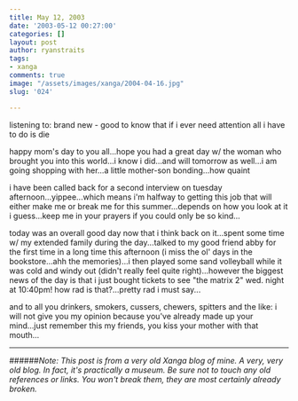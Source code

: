 ```yaml
---
title: May 12, 2003
date: '2003-05-12 00:27:00'
categories: []
layout: post
author: ryanstraits
tags:
- xanga
comments: true
image: "/assets/images/xanga/2004-04-16.jpg"
slug: '024'

---
```

listening to: brand new - good to know that if i ever need attention all i have to do is die

<!-- break -->

happy mom's day to you all...hope you had a great day w/ the woman who brought you into this world...i know i did...and will tomorrow as well...i am going shopping with her...a little mother-son bonding...how quaint

i have been called back for a second interview on tuesday afternoon...yippee...which means i'm halfway to getting this job that will either make me or break me for this summer...depends on how you look at it i guess...keep me in your prayers if you could only be so kind...

today was an overall good day now that i think back on it...spent some time w/ my extended family during the day...talked to my good friend abby for the first time in a long time this afternoon (i miss the ol' days in the bookstore...ahh the memories)...i then played some sand volleyball while it was cold and windy out (didn't really feel quite right)...however the biggest news of the day is that i just bought tickets to see "the matrix 2" wed. night at 10:40pm! how rad is that?...pretty rad i must say...

and to all you drinkers, smokers, cussers, chewers, spitters and the like: i will not give you my opinion because you've already made up your mind...just remember this my friends, you kiss your mother with that mouth...

---

######*Note: This post is from a very old Xanga blog of mine. A very, very old blog. In fact, it's practically a museum. Be sure not to touch any old references or links. You won't break them, they are most certainly already broken.*
